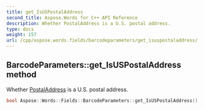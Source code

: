 ```yaml
---
title: get_IsUSPostalAddress
second_title: Aspose.Words for C++ API Reference
description: Whether PostalAddress is a U.S. postal address.
type: docs
weight: 157
url: /cpp/aspose.words.fields/barcodeparameters/get_isuspostaladdress/
---
```

## BarcodeParameters::get_IsUSPostalAddress method


Whether [PostalAddress](../get_postaladdress/) is a U.S. postal address.

```cpp
bool Aspose::Words::Fields::BarcodeParameters::get_IsUSPostalAddress() const
```


